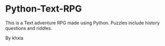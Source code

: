 # Python-Text-RPG

This is a Text adventure RPG made using Python. 
Puzzles include history questions and riddles. 

By khxia
